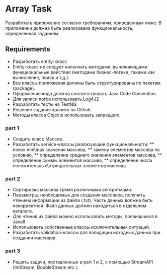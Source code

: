 # Array Task
Разработать приложение согласно требованиям, приведенным ниже. В приложении должна быть реализована функциональность, определенная заданием. 

## Requirements
* Разработать entity-класс
* Entity-класс не следует наполнять методами, выполняющими функциональные действия (методами бизнес-логики, такими как вычисление, поиск и т.д.).
* Все классы приложения должны быть структурированы по пакетам (package).
* Оформление кода должно соответствовать Java Code Convention.
* Для записи логов использовать Log4J2
* Разработать тесты на TestNG.
* Решение задания хранить на Github.
* Методы класса Objects использовать запрещено.

### part 1
* Создать класс Массив.
* Разработать service-классы реализующие функциональности:
** поиск min\max значения массива,
** замену элементов массива по условию,
** определение среднего значения элементов массива,
** определение суммы элементов массива,
** определение числа положительных\отрицательных элементов массива.

### part 2
* Сортировка массива тремя различными алгоритмами.
* Параметры, необходимые для создания массивов, получить чтением информации из файла (.txt). Часть данных должна быть некорректной. Файл данных должен находиться в отдельном каталоге.
* Для чтения из файла можно использовать методы, появившиеся в Java8.
* Использовать собственные классы исключительных ситуаций.
* Разработать validation-классы для валидации исходных данных при создании массивов.

### part 3
* Решить задачи, поставленные в part 1 и 2, с помощью StreamAPI (IntStream, DoubleStream etc.).
